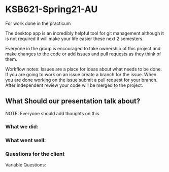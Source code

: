 # KSB621-Spring21-AU
For work done in the practicum

The desktop app is an incredibly helpful tool for git management although it is not required it will make your life easier these next 2 semesters.

Everyone in the group is encouraged to take ownership of this project and make changes to the code or add issues and pull requests as they think of them.

Workflow notes: Issues are a place for ideas about what needs to be done. If you are going to work on an issue create a branch for the issue. When you are done working on the issue submit a pull request for your branch. After independent review your code will be merged to the project.

## What Should our presentation talk about?
NOTE: Everyone should add thoughts on this.

### What we did:

### What went well:

### Questions for the client

Variable Questions:
